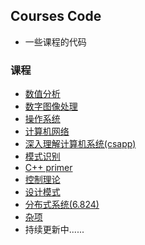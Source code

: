 ## Courses Code
* 一些课程的代码

### 课程
* [数值分析](./Numerical%20Analysis)
* [数字图像处理](./Digital%20Image%20Process)
* [操作系统](./6.s081)
* [计算机网络](./Computer%20Network)
* [深入理解计算机系统(csapp)](./csapp)
* [模式识别](./Pattern%20recognition)
* [C++ primer](./C++%20primer)
* [控制理论](./Control%20theory)
* [设计模式](./Design%20Pattern)
* [分布式系统(6.824)](./6.824)
* [杂项](./others)
* 持续更新中......
 